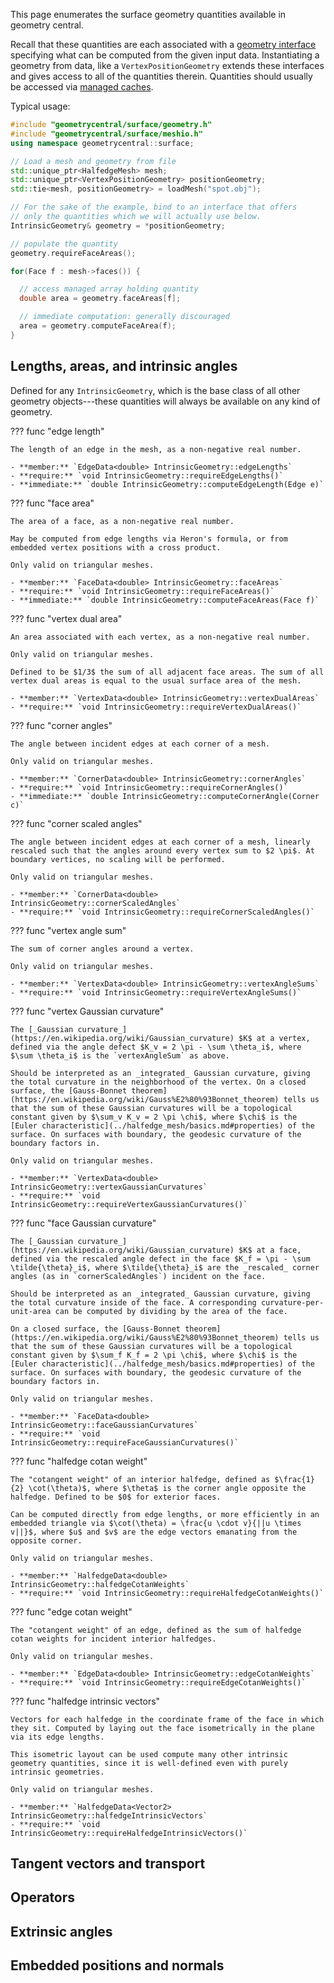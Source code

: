 This page enumerates the surface geometry quantities available in geometry central.

Recall that these quantities are each associated with a [geometry interface](geometry.md#geometry-hierarchy) specifying what can be computed from the given input data. Instantiating a geometry from data, like a `VertexPositionGeometry` extends these interfaces and gives access to all of the quantities therein.  Quantities should usually be accessed via [managed caches](geometry.md#managed-quantities).

Typical usage:
```cpp
#include "geometrycentral/surface/geometry.h"
#include "geometrycentral/surface/meshio.h"
using namespace geometrycentral::surface;

// Load a mesh and geometry from file
std::unique_ptr<HalfedgeMesh> mesh;
std::unique_ptr<VertexPositionGeometry> positionGeometry;
std::tie<mesh, positionGeometry> = loadMesh("spot.obj");

// For the sake of the example, bind to an interface that offers
// only the quantities which we will actually use below.
IntrinsicGeometry& geometry = *positionGeometry;

// populate the quantity
geometry.requireFaceAreas();

for(Face f : mesh->faces()) {

  // access managed array holding quantity
  double area = geometry.faceAreas[f];

  // immediate computation: generally discouraged
  area = geometry.computeFaceArea(f);
}
```

## Lengths, areas, and intrinsic angles

Defined for any `IntrinsicGeometry`, which is the base class of all other geometry objects---these quantities will always be available on any kind of geometry.

??? func "edge length"

    The length of an edge in the mesh, as a non-negative real number.

    - **member:** `EdgeData<double> IntrinsicGeometry::edgeLengths`
    - **require:** `void IntrinsicGeometry::requireEdgeLengths()`
    - **immediate:** `double IntrinsicGeometry::computeEdgeLength(Edge e)`

??? func "face area"

    The area of a face, as a non-negative real number.

    May be computed from edge lengths via Heron's formula, or from embedded vertex positions with a cross product.

    Only valid on triangular meshes.

    - **member:** `FaceData<double> IntrinsicGeometry::faceAreas`
    - **require:** `void IntrinsicGeometry::requireFaceAreas()`
    - **immediate:** `double IntrinsicGeometry::computeFaceAreas(Face f)`

??? func "vertex dual area"

    An area associated with each vertex, as a non-negative real number.

    Only valid on triangular meshes.

    Defined to be $1/3$ the sum of all adjacent face areas. The sum of all vertex dual areas is equal to the usual surface area of the mesh.

    - **member:** `VertexData<double> IntrinsicGeometry::vertexDualAreas`
    - **require:** `void IntrinsicGeometry::requireVertexDualAreas()`

??? func "corner angles"

    The angle between incident edges at each corner of a mesh.

    Only valid on triangular meshes.

    - **member:** `CornerData<double> IntrinsicGeometry::cornerAngles`
    - **require:** `void IntrinsicGeometry::requireCornerAngles()`
    - **immediate:** `double IntrinsicGeometry::computeCornerAngle(Corner c)`

??? func "corner scaled angles"

    The angle between incident edges at each corner of a mesh, linearly rescaled such that the angles around every vertex sum to $2 \pi$. At boundary vertices, no scaling will be performed.

    Only valid on triangular meshes.

    - **member:** `CornerData<double> IntrinsicGeometry::cornerScaledAngles`
    - **require:** `void IntrinsicGeometry::requireCornerScaledAngles()`

??? func "vertex angle sum"

    The sum of corner angles around a vertex.

    Only valid on triangular meshes.

    - **member:** `VertexData<double> IntrinsicGeometry::vertexAngleSums`
    - **require:** `void IntrinsicGeometry::requireVertexAngleSums()`

??? func "vertex Gaussian curvature"

    The [_Gaussian curvature_](https://en.wikipedia.org/wiki/Gaussian_curvature) $K$ at a vertex, defined via the angle defect $K_v = 2 \pi - \sum \theta_i$, where $\sum \theta_i$ is the `vertexAngleSum` as above.

    Should be interpreted as an _integrated_ Gaussian curvature, giving the total curvature in the neighborhood of the vertex. On a closed surface, the [Gauss-Bonnet theorem](https://en.wikipedia.org/wiki/Gauss%E2%80%93Bonnet_theorem) tells us that the sum of these Gaussian curvatures will be a topological constant given by $\sum_v K_v = 2 \pi \chi$, where $\chi$ is the [Euler characteristic](../halfedge_mesh/basics.md#properties) of the surface. On surfaces with boundary, the geodesic curvature of the boundary factors in.

    Only valid on triangular meshes.

    - **member:** `VertexData<double> IntrinsicGeometry::vertexGaussianCurvatures`
    - **require:** `void IntrinsicGeometry::requireVertexGaussianCurvatures()`

??? func "face Gaussian curvature"

    The [_Gaussian curvature_](https://en.wikipedia.org/wiki/Gaussian_curvature) $K$ at a face, defined via the rescaled angle defect in the face $K_f = \pi - \sum \tilde{\theta}_i$, where $\tilde{\theta}_i$ are the _rescaled_ corner angles (as in `cornerScaledAngles`) incident on the face.

    Should be interpreted as an _integrated_ Gaussian curvature, giving the total curvature inside of the face. A corresponding curvature-per-unit-area can be computed by dividing by the area of the face.

    On a closed surface, the [Gauss-Bonnet theorem](https://en.wikipedia.org/wiki/Gauss%E2%80%93Bonnet_theorem) tells us that the sum of these Gaussian curvatures will be a topological constant given by $\sum_f K_f = 2 \pi \chi$, where $\chi$ is the [Euler characteristic](../halfedge_mesh/basics.md#properties) of the surface. On surfaces with boundary, the geodesic curvature of the boundary factors in.

    Only valid on triangular meshes.

    - **member:** `FaceData<double> IntrinsicGeometry::faceGaussianCurvatures`
    - **require:** `void IntrinsicGeometry::requireFaceGaussianCurvatures()`

??? func "halfedge cotan weight"

    The "cotangent weight" of an interior halfedge, defined as $\frac{1}{2} \cot(\theta)$, where $\theta$ is the corner angle opposite the halfedge. Defined to be $0$ for exterior faces.

    Can be computed directly from edge lengths, or more efficiently in an embedded triangle via $\cot(\theta) = \frac{u \cdot v}{||u \times v||}$, where $u$ and $v$ are the edge vectors emanating from the opposite corner.

    Only valid on triangular meshes.

    - **member:** `HalfedgeData<double> IntrinsicGeometry::halfedgeCotanWeights`
    - **require:** `void IntrinsicGeometry::requireHalfedgeCotanWeights()`

??? func "edge cotan weight"

    The "cotangent weight" of an edge, defined as the sum of halfedge cotan weights for incident interior halfedges.

    Only valid on triangular meshes.

    - **member:** `EdgeData<double> IntrinsicGeometry::edgeCotanWeights`
    - **require:** `void IntrinsicGeometry::requireEdgeCotanWeights()`

??? func "halfedge intrinsic vectors"

    Vectors for each halfedge in the coordinate frame of the face in which they sit. Computed by laying out the face isometrically in the plane via its edge lengths.

    This isometric layout can be used compute many other intrinsic geometry quantities, since it is well-defined even with purely intrinsic geometries.

    Only valid on triangular meshes.

    - **member:** `HalfedgeData<Vector2> IntrinsicGeometry::halfedgeIntrinsicVectors`
    - **require:** `void IntrinsicGeometry::requireHalfedgeIntrinsicVectors()`


## Tangent vectors and transport

## Operators

## Extrinsic angles

## Embedded positions and normals
